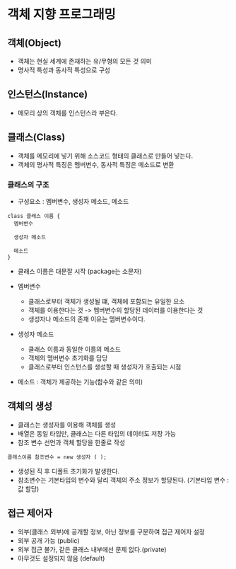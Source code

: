# 객체 지향 프로그래밍

## 객체(Object)
- 객체는 현실 세계에 존재하는 유/무형의 모든 것 의미
- 명사적 특성과 동사적 특성으로 구성

## 인스턴스(Instance)
- 메모리 상의 객체를 인스턴스라 부은다.


## 클래스(Class)  

- 객체를 메모리에 넣기 위해 소스코드 형태의 클래스로 만들어 넣는다.
- 객체의 명사적 특징은 멤버변수, 동사적 특징은 메소드로 변환

### 클래스의 구조
- 구성요소 : 멤버변수, 생성자 메소드, 메소드
```
class 클래스 이름 {
  멤버변수

  생성자 메소드

  메소드
}
```
- 클래스 이름은 대문잘 시작 (package는 소문자)
- 멤버변수
    - 클래스로부터 객체가 생성될 떄, 객체에 포함되는 유일한 요소
    - 객체를 이용한다는 것 -> 멤버변수의 할당된 데이터를 이용한다는 것
    - 생성자나 메소드의 존재 이유는 멤버변수이다.  

- 생성자 메소드
  - 클래스 이름과 동일한 이름의 메소드
  - 객체의 멤버변수 초기화를 담당
  - 클래스로부터 인스턴스를 생성할 때 생성자가 호출되는 시점  

- 메소드 : 객체가 제공하는 기능(함수와 같은 의미)

## 객체의 생성
- 클래스는 생성자를 이용해 객체를 생성
- 배열은 동일 타입만, 클래스는 다른 타입의 데이터도 저장 가능
- 참조 변수 선언과 객체 할당을 한줄로 작성

```
클래스이름 참조변수 = new 생성자 ( );
```

- 생성된 직 후 디폴트 초기화가 발생한다.  
- 참조변수는 기본타입의 변수와 달리 객체의 주소 정보가 할당된다. (기본타입 변수 : 값 할당)

## 접근 제어자
- 외부(클래스 외부)에 공개할 정보, 아닌 정보를 구분하여 접근 제어자 설정
- 외부 공개 가능 (public)
- 외부 접근 불가, 같은 클래스 내부에선 문제 없다.(private)
- 아무것도 설정되지 않음 (default)
